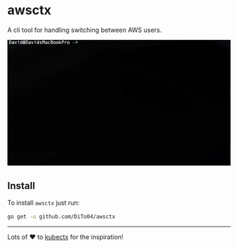 awsctx
======
A cli tool for handling switching between AWS users.

![info-video](docs/awsctx.gif)

Install
-------
To install `awsctx` just run:
```bash
go get -u github.com/DiTo04/awsctx
```

----
Lots of ❤️ to [kubectx](https://github.com/ahmetb/kubectx) for the inspiration!